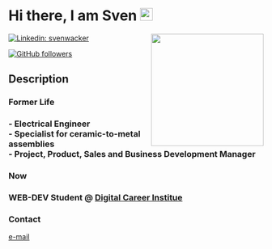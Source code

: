 <!-- Hello -->

<h1>Hi there, I am Sven <img src="https://media.giphy.com/media/hvRJCLFzcasrR4ia7z/giphy.gif" width="25"></h1>
<img align='right' src="https://media.giphy.com/media/4KzpjLvJjJknJ5Xuak/giphy.gif" width="222">

<!-- Badges -->

[![Linkedin: svenwacker](https://img.shields.io/badge/-svenwacker-blue?style=flat-square&logo=Linkedin&logoColor=white&link=https://www.linkedin.com/in/sven-wacker-17764a119/)](https://www.linkedin.com/in/sven-wacker-17764a119/)

[![GitHub followers](https://img.shields.io/github/followers/svenwacker?style=social)](https://github.com/svenwacker)

<!--[![website](https://img.shields.io/badge/Website-46a2f1.svg?&style=flat-square&logo=Google-Chrome&logoColor=white&link=https://svenwacker.com/)](https://svenwacker.com/)-->

<!-- Description -->

<h2>Description</h2>

<h3>Former Life</h3>
<h3>- Electrical Engineer<br/>
- Specialist for ceramic-to-metal assemblies<br/>
- Project, Product, Sales and Business Development Manager<br/>
</h3>
<h3>Now</h3>

<h3> WEB-DEV Student @ <a href="https://digitalcareerinstitute.org/">Digital Career Institue</a></h3>

<!-- CONTACT -->

<h3>Contact</h3>

[e-mail](mailto:s.u.wacker@outlook.de)

<!--[linkedin](https://www.linkedin.com/in/sven-wacker-17764a119/)-->

<!--
**svenWacker/svenWacker** is a ✨ _special_ ✨ repository because its `README.md` (this file) appears on your GitHub profile.

Here are some ideas to get you started:

- 🔭 I’m currently working on ...
- 🌱 I’m currently learning ...
- 👯 I’m looking to collaborate on ...
- 🤔 I’m looking for help with ...
- 💬 Ask me about ...
- 📫 How to reach me: ...
- 😄 Pronouns: ...
- ⚡ Fun fact: ...
-->
